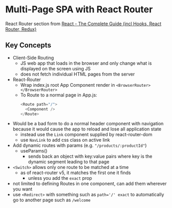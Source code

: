 # Multi-Page SPA with React Router

React Router section from [React - The Complete Guide (incl Hooks, React Router, Redux)](https://www.udemy.com/course/react-the-complete-guide-incl-redux/)

## Key Concepts

- Client-Side Routing
  - JS web app that loads in the browser and only change what is displayed on the screen using JS
  - does not fetch individual HTML pages from the server
- React-Router
  - Wrap index.js root App Component render in `<BrowserRouter></BrowserRouter>`
  - To Route to a normal page in App.js:
    ```js
    <Route path="/">
      <Component />
    </Route>
    ```
- Would be a bad form to do a normal header component with navigation because it would cause the app to reload and lose all application state
  - instead use the `Link` component supplied by react-router-dom
  - use `NavLink` to add css class on active link
- Add dynamic routes with params (e.g. `"/products/:productId"`)
  - useParams()
    - sends back an object with key:value pairs where key is the dynamic segment leading to that page
- `<Switch>` allows only one route to be matched at a time
  - as of react-router v5, it matches the first one it finds
    - unless you add the `exact` prop
- not limited to defining Routes in one component, can add them wherever you want
- use `<Redirect>` with something such as `path='/' exact` to automatically go to another page such as `/welcome`
